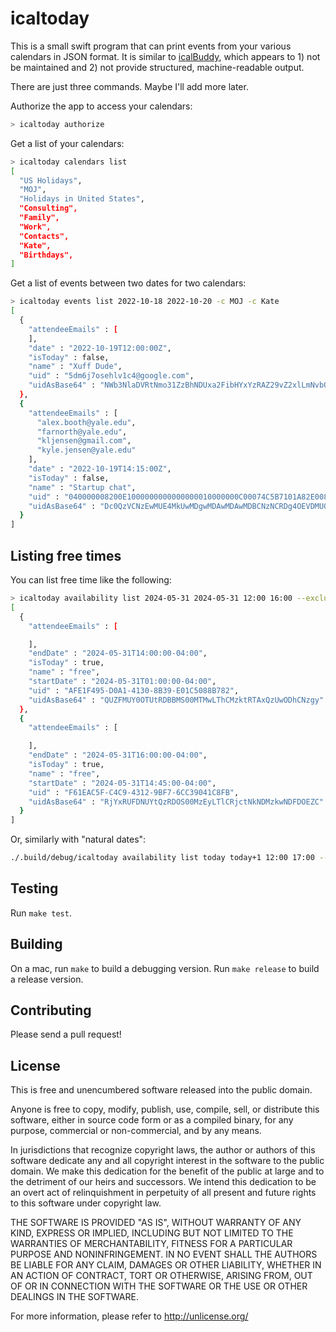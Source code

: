 # icaltoday

This is a small swift program that can print events
from your various calendars in JSON format. It is 
similar to [icalBuddy](https://github.com/ali-rantakari/icalBuddy),
which appears to 1) not be maintained and 2) not provide structured,
machine-readable output.

There are just
three commands. Maybe I'll add more later.

Authorize the app to access your calendars:

```sh
> icaltoday authorize
```

Get a list of your calendars:

```sh
> icaltoday calendars list
[
  "US Holidays",
  "MOJ",
  "Holidays in United States",
  "Consulting",
  "Family",
  "Work",
  "Contacts",
  "Kate",
  "Birthdays",
]
```

Get a list of events between two dates for two calendars:

```sh
> icaltoday events list 2022-10-18 2022-10-20 -c MOJ -c Kate
[
  {
    "attendeeEmails" : [
    ],
    "date" : "2022-10-19T12:00:00Z",
    "isToday" : false,
    "name" : "Xuff Dude",
    "uid" : "5dm6j7osehlv1c4@google.com",
    "uidAsBase64" : "NWb3NlaDVRtNmo31ZzBhNDUxa2FibHYxYzRAZ29vZ2xlLmNvbQ=="
  },
  {
    "attendeeEmails" : [
      "alex.booth@yale.edu",
      "farnorth@yale.edu",
      "kljensen@gmail.com",
      "kyle.jensen@yale.edu"
    ],
    "date" : "2022-10-19T14:15:00Z",
    "isToday" : false,
    "name" : "Startup chat",
    "uid" : "040000008200E1000000000000000010000000C00074C5B7101A82E008000000000B73BD888EC1D80EC9B1933E71464DB88DFA7A5289F629",
    "uidAsBase64" : "Dc0QzVCNzEwMUE4MkUwMDgwMDAwMDAwMDBCNzNCRDg4OEVDMUQ4MMDQwMDAwMDA4MjAwRTAwMDEwMDAwMDAwMDAwMDAwMDAwMTAwMDAwMDBDRUM5QjE5MzNFNzE0NjREQjg4REZBN0E1Mjg5RjYyOQ=="
  }
]
```

## Listing free times

You can list free time like the following:

```sh
> icaltoday availability list 2024-05-31 2024-05-31 12:00 16:00 --exclude-all-day -e Kathryn
[
  {
    "attendeeEmails" : [

    ],
    "endDate" : "2024-05-31T14:00:00-04:00",
    "isToday" : true,
    "name" : "free",
    "startDate" : "2024-05-31T01:00:00-04:00",
    "uid" : "AFE1F495-D0A1-4130-8B39-E01C5088B782",
    "uidAsBase64" : "QUZFMUY0OTUtRDBBMS00MTMwLThCMzktRTAxQzUwODhCNzgy"
  },
  {
    "attendeeEmails" : [

    ],
    "endDate" : "2024-05-31T16:00:00-04:00",
    "isToday" : true,
    "name" : "free",
    "startDate" : "2024-05-31T14:45:00-04:00",
    "uid" : "F61EAC5F-C4C9-4312-9BF7-6CC39041C8FB",
    "uidAsBase64" : "RjYxRUFDNUYtQzRDOS00MzEyLTlCRjctNkNDMzkwNDFDOEZC"
  }
]
```

Or, similarly with "natural dates":

```sh
./.build/debug/icaltoday availability list today today+1 12:00 17:00 --exclude-all-day -e Kathryn 
```

## Testing

Run `make test`.

## Building

On a mac, run `make` to build a debugging version. Run `make release` to build
a release version.

## Contributing

Please send a pull request!

## License

This is free and unencumbered software released into the public domain.

Anyone is free to copy, modify, publish, use, compile, sell, or
distribute this software, either in source code form or as a compiled
binary, for any purpose, commercial or non-commercial, and by any
means.

In jurisdictions that recognize copyright laws, the author or authors
of this software dedicate any and all copyright interest in the
software to the public domain. We make this dedication for the benefit
of the public at large and to the detriment of our heirs and
successors. We intend this dedication to be an overt act of
relinquishment in perpetuity of all present and future rights to this
software under copyright law.

THE SOFTWARE IS PROVIDED "AS IS", WITHOUT WARRANTY OF ANY KIND,
EXPRESS OR IMPLIED, INCLUDING BUT NOT LIMITED TO THE WARRANTIES OF
MERCHANTABILITY, FITNESS FOR A PARTICULAR PURPOSE AND NONINFRINGEMENT.
IN NO EVENT SHALL THE AUTHORS BE LIABLE FOR ANY CLAIM, DAMAGES OR
OTHER LIABILITY, WHETHER IN AN ACTION OF CONTRACT, TORT OR OTHERWISE,
ARISING FROM, OUT OF OR IN CONNECTION WITH THE SOFTWARE OR THE USE OR
OTHER DEALINGS IN THE SOFTWARE.

For more information, please refer to <http://unlicense.org/>
